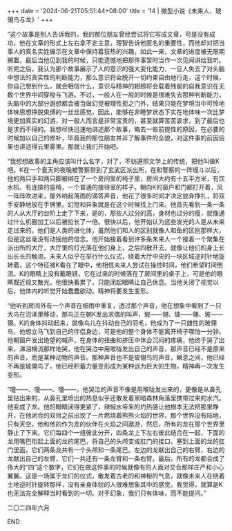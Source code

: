 +++
date = '2024-06-21T05:51:44+08:00'
title = '14 | 微型小说《未来人、玻翎鸟与龙》'
+++

“这个故事是别人告诉我的，我的那位朋友曾经尝试将它写成文章，可是没有成功，他在文章的形式上左右拿不定主意，理智告诉他匿名的重要性，而他却对把当事人的真名实姓展示在文章中保持着狂热的兴趣，如此一来，文章的进度被无限期搁置，最后当他见到我的时候，只能遗憾地把那件事暂时当作一次见闻讲给我听。听完之后，我认为那个故事展示了人的意识的强大变化能力，一旦人失去了对头脑中想法的真实性的判断能力，那么意识将会脱开一切约束自由地行走，这个时候，你自己想到什么，就会相信什么，意识与精神的翅膀将会载着残留的自我意识在无数个世界中间穿梭与飞游。不过，一般人在一般的时候是很难失去那种判断能力，头脑中的大部分遐想都会被当做幻觉被理性拒之门外，结果只能在梦境当中可怜地体味思想挣脱束缚的一丝丝感觉，因此，能够在非睡梦状态下实在地体味一次比梦境更加真实的幻游，对一般人而言是非常宝贵的，甚至就算苦苦哀求，到了最后也是求而不得的。我想尽快迅速地讲述那个故事，略去一些前提性的原因，在必要的时候加以自己的修补，毕竟我的那位朋友并非了解事件的全貌，对这件事的前因后果也讲述得云里雾里。那就让我们开始吧。

“我想想故事的主角应该叫什么名字，对了，不妨遵照文学上的传统，把他叫做K吧。K在一个夏天的夜晚被警察带到了玄武区派出所，在和警察的一阵缠斗以后，他的两只手和两只脚被绑在了一个房间里的椅子里，房间大约有十五平方米，有饮水机、有连排的座椅，一个普通的接待室的样子。朝向K的窗户和门都打开着，风一阵阵吹进来，屋外响起落雨的滴答声音，他花了很多时间才决定放弃挣扎，将双手安静地放在手铐里。幻觉和异象就是在这个时候找上门来。他首先看到一条一条的人从大厅的台阶上走了下来，是的，那些人过分的高，身材也过分的瘦，就像通过什么机器加工以后被拉长了一倍。很快以后，他开始认为这些发光的人是从未来走过来的，他们是人类的进化体，虽然他们和人的区别就像人和鱼的区别那样大，但是这丝毫没有动摇他的信念。他开始接着看到许多条未来人一个接着一个聚集在派出所的大厅，大厅里的灯光落在他们身上，之后四散开去，就像让他们的身上长出长长的触须。未来人似乎在举行什么仪式，绕着大厅中央的一块区域逆时针地旋转着，这个特征被K看在了眼中，他相信未来人尝试在操控时间，他们希望时间倒流。K的眼睛上没有戴眼镜，它在过来的时候落在了房间里的桌子上，可是他的眼睛既近视又散光，他很快看累了，只能闭起眼睛让自己休息。当他关闭了视觉以后，他体内的听觉开始蠢蠢欲动。精神将要发生变形。

“他听到房间外有一个声音在细雨中重复，透过那个声音，他在想象中看到了一只大鸟在沼泽里移动，那鸟正在朝K发出求偶的叫声，玻——翎、玻——翎、玻——翎。K的身体抖动起来，就像鸟儿在抖动自己的羽毛，他成为了一只雌性的玻翎鸟，他想立马飞到自己的伴侣身边，可是他的整个身体不能离开椅子哪怕一分钟。他朝窗户发出绝望的喊声，在身体的扭曲和挤压中体会沉闷的疼痛，他终于哭了出来，涕泪横流那样地哭，他在哭泣中用喉咙发出自己的声音，那声音已经不是原来的声音，而是某种动物的声音。那种声音也不是玻翎鸟的声音，瞬息之间，他已经不再是玻翎鸟了，他已经积蓄力量变形成为某种远为巨大的生物。精神再一次发生变形。

“嚏——、嚏——、嚏——，他哭泣的声音不像是用喉咙发出来的，更像是从鼻孔里钻出来的，从鼻孔里喷出的热息似乎还散发着黑暗森林角落里携带过来的水汽。他变成了龙。他的眼睛闭得更紧了，辣椒水带来的灼热感让他根本无法把那里睁开，在他闭合的双目之前出现了一片燃烧着熊熊火焰的世界，那个世界没有陆地，只有天空，他和他的作为龙的伙伴在火焰之间遨游，然后，所有的龙在那个世界里静止了下来。它们每四个一组彼此分开，四条龙上下左右彼此结合在一起，下面的龙用嘴巴衔起上面的龙的尾巴，将自己的头颅变成肛门的接口，塞到上面的龙的肛门里面，它们两条龙共有一个头颅和一条尾巴。左边的龙献出自己的右臂，右边的龙献出自己的左臂，它们一共还有一条左臂和一条右臂。最后，所有的龙都合成了伟大的“四”这个数字，它们在做这件事的时候就像有的人面对交合那样庄严和小心翼翼。这是一场属于龙们的仪式，散发着古老的和神秘的气息，就像未来人在绕着土地逆时针旋转那样，没有亲身体验的人很难想象其中的感觉。我觉得，就算是K也无法完全解释当时看到的一切。对于幻象，我们只有体味，而不能提问。”

二〇二四年六月

END



